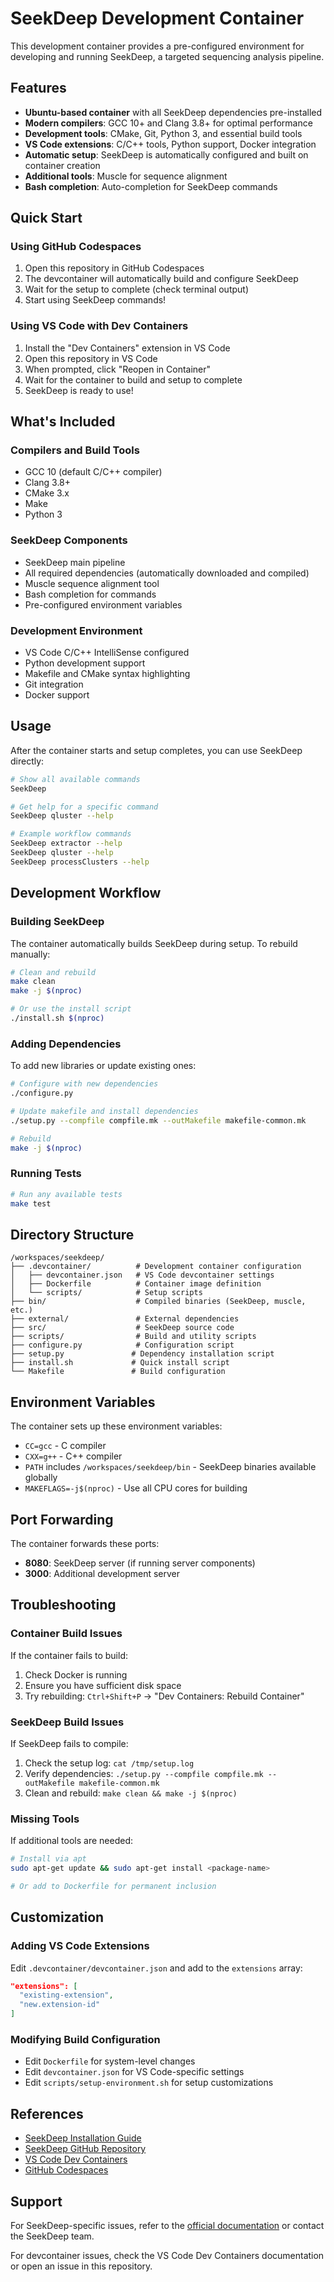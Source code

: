 # SeekDeep Development Container

This development container provides a pre-configured environment for developing and running SeekDeep, a targeted sequencing analysis pipeline.

## Features

- **Ubuntu-based container** with all SeekDeep dependencies pre-installed
- **Modern compilers**: GCC 10+ and Clang 3.8+ for optimal performance
- **Development tools**: CMake, Git, Python 3, and essential build tools
- **VS Code extensions**: C/C++ tools, Python support, Docker integration
- **Automatic setup**: SeekDeep is automatically configured and built on container creation
- **Additional tools**: Muscle for sequence alignment
- **Bash completion**: Auto-completion for SeekDeep commands

## Quick Start

### Using GitHub Codespaces

1. Open this repository in GitHub Codespaces
2. The devcontainer will automatically build and configure SeekDeep
3. Wait for the setup to complete (check terminal output)
4. Start using SeekDeep commands!

### Using VS Code with Dev Containers

1. Install the "Dev Containers" extension in VS Code
2. Open this repository in VS Code
3. When prompted, click "Reopen in Container"
4. Wait for the container to build and setup to complete
5. SeekDeep is ready to use!

## What's Included

### Compilers and Build Tools
- GCC 10 (default C/C++ compiler)
- Clang 3.8+
- CMake 3.x
- Make
- Python 3

### SeekDeep Components
- SeekDeep main pipeline
- All required dependencies (automatically downloaded and compiled)
- Muscle sequence alignment tool
- Bash completion for commands
- Pre-configured environment variables

### Development Environment
- VS Code C/C++ IntelliSense configured
- Python development support
- Makefile and CMake syntax highlighting
- Git integration
- Docker support

## Usage

After the container starts and setup completes, you can use SeekDeep directly:

```bash
# Show all available commands
SeekDeep

# Get help for a specific command
SeekDeep qluster --help

# Example workflow commands
SeekDeep extractor --help
SeekDeep qluster --help
SeekDeep processClusters --help
```

## Development Workflow

### Building SeekDeep
The container automatically builds SeekDeep during setup. To rebuild manually:

```bash
# Clean and rebuild
make clean
make -j $(nproc)

# Or use the install script
./install.sh $(nproc)
```

### Adding Dependencies
To add new libraries or update existing ones:

```bash
# Configure with new dependencies
./configure.py

# Update makefile and install dependencies
./setup.py --compfile compfile.mk --outMakefile makefile-common.mk

# Rebuild
make -j $(nproc)
```

### Running Tests
```bash
# Run any available tests
make test
```

## Directory Structure

```
/workspaces/seekdeep/
├── .devcontainer/          # Development container configuration
│   ├── devcontainer.json   # VS Code devcontainer settings
│   ├── Dockerfile          # Container image definition
│   └── scripts/            # Setup scripts
├── bin/                    # Compiled binaries (SeekDeep, muscle, etc.)
├── external/               # External dependencies
├── src/                    # SeekDeep source code
├── scripts/                # Build and utility scripts
├── configure.py            # Configuration script
├── setup.py               # Dependency installation script
├── install.sh             # Quick install script
└── Makefile               # Build configuration
```

## Environment Variables

The container sets up these environment variables:
- `CC=gcc` - C compiler
- `CXX=g++` - C++ compiler
- `PATH` includes `/workspaces/seekdeep/bin` - SeekDeep binaries available globally
- `MAKEFLAGS=-j$(nproc)` - Use all CPU cores for building

## Port Forwarding

The container forwards these ports:
- **8080**: SeekDeep server (if running server components)
- **3000**: Additional development server

## Troubleshooting

### Container Build Issues
If the container fails to build:
1. Check Docker is running
2. Ensure you have sufficient disk space
3. Try rebuilding: `Ctrl+Shift+P` → "Dev Containers: Rebuild Container"

### SeekDeep Build Issues
If SeekDeep fails to compile:
1. Check the setup log: `cat /tmp/setup.log`
2. Verify dependencies: `./setup.py --compfile compfile.mk --outMakefile makefile-common.mk`
3. Clean and rebuild: `make clean && make -j $(nproc)`

### Missing Tools
If additional tools are needed:
```bash
# Install via apt
sudo apt-get update && sudo apt-get install <package-name>

# Or add to Dockerfile for permanent inclusion
```

## Customization

### Adding VS Code Extensions
Edit `.devcontainer/devcontainer.json` and add to the `extensions` array:
```json
"extensions": [
  "existing-extension",
  "new.extension-id"
]
```

### Modifying Build Configuration
- Edit `Dockerfile` for system-level changes
- Edit `devcontainer.json` for VS Code-specific settings
- Edit `scripts/setup-environment.sh` for setup customizations

## References

- [SeekDeep Installation Guide](https://seekdeep.brown.edu/installing/installingSeekDeep_Ubuntu.html)
- [SeekDeep GitHub Repository](https://github.com/bailey-lab/SeekDeep)
- [VS Code Dev Containers](https://code.visualstudio.com/docs/remote/containers)
- [GitHub Codespaces](https://github.com/features/codespaces)

## Support

For SeekDeep-specific issues, refer to the [official documentation](https://seekdeep.brown.edu/) or contact the SeekDeep team.

For devcontainer issues, check the VS Code Dev Containers documentation or open an issue in this repository.
